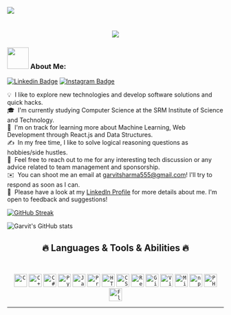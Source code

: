![](https://komarev.com/ghpvc/?username=gravity55&color=blueviolet)
<link rel="preconnect" href="https://fonts.gstatic.com">
<link href="https://fonts.googleapis.com/css2?family=Pacifico&display=swap" rel="stylesheet">

<h1 align="center">
  <a href="https://git.io/typing-svg">
    <img src="https://readme-typing-svg.herokuapp.com?font=Pacifico&size=30&lines=Hello%2C+There!+%F0%9F%91%8B;This+is+Garvit+Sharma...;Nice+to+meet+you!&center=true&size=27">
  </a>
</h1>


### <img src="https://media.giphy.com/media/VgCDAzcKvsR6OM0uWg/giphy.gif" width="50"> About Me:
[![Linkedin Badge](https://img.shields.io/badge/-LinkedIn-0e76a8?style=flat-square&logo=Linkedin&logoColor=white)](https://www.linkedin.com/in/garvit-sharma-442749142/)
[![Instagram Badge](https://img.shields.io/badge/-Instagram-e4405f?style=flat-square&logo=Instagram&logoColor=white)](https://www.instagram.com/garvit._12/)

💡 &nbsp;I like to explore new technologies and develop software solutions and quick hacks.\
🎓 &nbsp;I'm currently studying Computer Science at the SRM Institute of Science and Technology.\
🌱 &nbsp;I'm on track for learning more about Machine Learning, Web Development through React.js and Data Structures.\
✍️ &nbsp;In my free time, I like to solve logical reasoning questions as hobbies/side hustles.\
💬 &nbsp;Feel free to reach out to me for any interesting tech discussion or any advice related to team management and sponsorship.\
✉️ &nbsp;You can shoot me an email at garvitsharma555@gmail.com! I'll try to respond as soon as I can.\
📄 &nbsp;Please have a look at my [LinkedIn Profile](https://www.linkedin.com/in/garvit-sharma-442749142/) for more details about me. I'm open to feedback and suggestions!

[![GitHub Streak](https://github-readme-streak-stats.herokuapp.com?user=gravity55&theme=dark)](https://git.io/streak-stats)

![Garvit's GitHub stats](https://github-readme-stats.vercel.app/api?username=gravity55&show_icons=true&theme=great-gatsby)  
<!--[![Top Langs](https://github-readme-stats.vercel.app/api/top-langs/?username=gravity55)](https://github.com/anuraghazra/github-readme-stats)-->

<h2 align="center">🔥 Languages & Tools & Abilities 🔥</h2>
<br>
<p align="center">
  <code><img title="C" height="30" src="https://github.com/gravity55/gravity55/blob/main/images/c.svg"></code>
  <code><img title="C++" height="30" src="https://github.com/gravity55/gravity55/blob/main/images/cpp.svg"></code>
  <code><img title="C#" height="30" src="https://github.com/gravity55/gravity55/blob/main/images/cSharp.svg"></code>
  <code><img title="Python" height="30" src="https://github.com/gravity55/gravity55/blob/main/images/python-original.svg"></code>
  <code><img title="Javascript" height="30" src="https://github.com/gravity55/gravity55/blob/main/images/javascript.svg"></code>
  <code><img title="Problem Solving" height="30" src="https://github.com/gravity55/gravity55/blob/main/images/problemSolving.png"></code>
  <code><img title="HTML5" height="30" src="https://github.com/gravity55/gravity55/blob/main/images/html5.svg"></code>
  <code><img title="CSS" height="30" src="https://github.com/gravity55/gravity55/blob/main/images/css.svg"></code>
  <code><img title="React" height="30" src="https://github.com/gravity55/gravity55/blob/main/images/react-original.svg"></code>
  <code><img title="Git" height="30" src="https://github.com/gravity55/gravity55/blob/main/images/git-original.svg"></code>
  <code><img title="Visual Studio Code" height="30" src="https://github.com/gravity55/gravity55/blob/main/images/vscode.png"></code>
  <code><img title="Microsoft Visual Studio" height="30" src="https://github.com/gravity55/gravity55/blob/main/images/visualstudio.png"></code>
  <code><img title="npm" height="30" src="https://github.com/gravity55/gravity55/blob/main/images/npm.svg"></code>
  <code><img title="PHP" height="30" src="https://github.com/gravity55/gravity55/blob/main/images/php.svg"></code>
  <code><img title="Flask" height="30" src="https://github.com/gravity55/gravity55/blob/main/images/flask.png"></code>
</p>
<hr>

<!--
**gravity55/gravity55** is a ✨ _special_ ✨ repository because its `README.md` (this file) appears on your GitHub profile.

Here are some ideas to get you started:

- 🔭 I’m currently working on ...
- 🌱 I’m currently learning ...
- 👯 I’m looking to collaborate on ...
- 🤔 I’m looking for help with ...
- 💬 Ask me about ...
- 📫 How to reach me: ...
- 😄 Pronouns: ...
- ⚡ Fun fact: ...
-->
